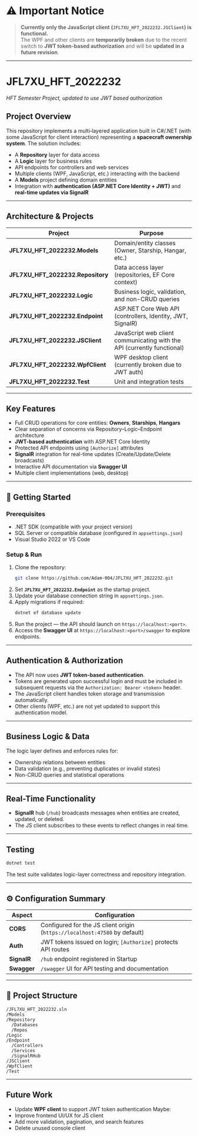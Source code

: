 # ⚠️ Important Notice  

> **Currently only the JavaScript client (`JFL7XU_HFT_2022232.JSClient`) is functional.**  
> The WPF and other clients are **temporarily broken** due to the recent switch to **JWT token-based authorization** and will be **updated in a future revision**.  

---

# JFL7XU_HFT_2022232  
*HFT Semester Project, updated to use JWT based authorization*  

## Project Overview  
This repository implements a multi‐layered application built in C#/.NET (with some JavaScript for client interaction) representing a **spacecraft ownership system**. The solution includes:  
- A **Repository** layer for data access  
- A **Logic** layer for business rules  
- API endpoints for controllers and web services  
- Multiple clients (WPF, JavaScript, etc.) interacting with the backend  
- A **Models** project defining domain entities  
- Integration with **authentication (ASP.NET Core Identity + JWT)** and **real‐time updates via SignalR**

---

## Architecture & Projects  

| Project | Purpose |
|----------|----------|
| **JFL7XU_HFT_2022232.Models** | Domain/entity classes (Owner, Starship, Hangar, etc.) |
| **JFL7XU_HFT_2022232.Repository** | Data access layer (repositories, EF Core context) |
| **JFL7XU_HFT_2022232.Logic** | Business logic, validation, and non-CRUD queries |
| **JFL7XU_HFT_2022232.Endpoint** | ASP.NET Core Web API (controllers, Identity, JWT, SignalR) |
| **JFL7XU_HFT_2022232.JSClient** | JavaScript web client communicating with the API (currently functional) |
| **JFL7XU_HFT_2022232.WpfClient** | WPF desktop client (currently broken due to JWT auth) |
| **JFL7XU_HFT_2022232.Test** | Unit and integration tests |

---

## Key Features  
- Full CRUD operations for core entities: **Owners**, **Starships**, **Hangars**  
- Clear separation of concerns via Repository–Logic–Endpoint architecture  
- **JWT-based authentication** with ASP.NET Core Identity  
- Protected API endpoints using `[Authorize]` attributes  
- **SignalR** integration for real-time updates (Create/Update/Delete broadcasts)  
- Interactive API documentation via **Swagger UI**  
- Multiple client implementations (web, desktop)  

---

## 🚀 Getting Started  

### Prerequisites  
- .NET SDK (compatible with your project version)  
- SQL Server or compatible database (configured in `appsettings.json`)  
- Visual Studio 2022 or VS Code  

### Setup & Run  
1. Clone the repository:  
   ```bash
   git clone https://github.com/Adam-004/JFL7XU_HFT_2022232.git
   ```
2. Set **`JFL7XU_HFT_2022232.Endpoint`** as the startup project.  
3. Update your database connection string in `appsettings.json`.  
4. Apply migrations if required:
   ```bash
   dotnet ef database update
   ```
5. Run the project — the API should launch on `https://localhost:<port>`.  
6. Access the **Swagger UI** at `https://localhost:<port>/swagger` to explore endpoints.  

---

## Authentication & Authorization  
- The API now uses **JWT token-based authentication**.  
- Tokens are generated upon successful login and must be included in subsequent requests via the `Authorization: Bearer <token>` header.  
- The JavaScript client handles token storage and transmission automatically.  
- Other clients (WPF, etc.) are not yet updated to support this authentication model.

---

## Business Logic & Data  
The logic layer defines and enforces rules for:  
- Ownership relations between entities  
- Data validation (e.g., preventing duplicates or invalid states)  
- Non-CRUD queries and statistical operations  

---

## Real-Time Functionality  
- **SignalR** hub (`/hub`) broadcasts messages when entities are created, updated, or deleted.  
- The JS client subscribes to these events to reflect changes in real time.

---

## Testing    
```bash
dotnet test
```
The test suite validates logic-layer correctness and repository integration.

---

## ⚙️ Configuration Summary  

| Aspect | Configuration |
|--------|----------------|
| **CORS** | Configured for the JS client origin (`https://localhost:47580` by default) |
| **Auth** | JWT tokens issued on login; `[Authorize]` protects API routes |
| **SignalR** | `/hub` endpoint registered in Startup |
| **Swagger** | `/swagger` UI for API testing and documentation |

---

## 🧱 Project Structure  
```
/JFL7XU_HFT_2022232.sln
/Models
/Repository
  /Databases
  /Repos
/Logic
/Endpoint
  /Controllers
  /Services
  /SignalRHub
/JSClient
/WpfClient
/Test
```

---

## Future Work  
- Update **WPF client** to support JWT token authentication 
Maybe:
- Improve frontend UI/UX for JS client  
- Add more validation, pagination, and search features  
- Delete unused console client